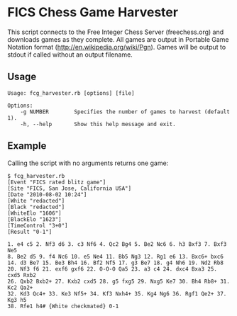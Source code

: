 FICS Chess Game Harvester
=========================

This script connects to the Free Integer Chess Server (freechess.org)
and downloads games as they complete.  All games are output in Portable
Game Notation format (http://en.wikipedia.org/wiki/Pgn).  Games will be
output to stdout if called without an output filename.

Usage
-----
    Usage: fcg_harvester.rb [options] [file]

    Options:
        -g NUMBER        Specifies the number of games to harvest (default 1).
        -h, --help       Show this help message and exit.

Example
-------
Calling the script with no arguments returns one game:

    $ fcg_harvester.rb
    [Event "FICS rated blitz game"]
    [Site "FICS, San Jose, California USA"]
    [Date "2010-08-02 10:24"]
    [White "redacted"]
    [Black "redacted"]
    [WhiteElo "1606"]
    [BlackElo "1623"]
    [TimeControl "3+0"]
    [Result "0-1"]

    1. e4 c5 2. Nf3 d6 3. c3 Nf6 4. Qc2 Bg4 5. Be2 Nc6 6. h3 Bxf3 7. Bxf3 Ne5
    8. Be2 d5 9. f4 Nc6 10. e5 Ne4 11. Bb5 Ng3 12. Rg1 e6 13. Bxc6+ bxc6
    14. d3 Be7 15. Be3 Bh4 16. Bf2 Nf5 17. g3 Be7 18. g4 Nh6 19. Nd2 Rb8
    20. Nf3 f6 21. exf6 gxf6 22. O-O-O Qa5 23. a3 c4 24. dxc4 Bxa3 25. cxd5 Rxb2
    26. Qxb2 Bxb2+ 27. Kxb2 cxd5 28. g5 fxg5 29. Nxg5 Ke7 30. Bh4 Rb8+ 31. Kc2 Qa2+
    32. Kd3 Qc4+ 33. Ke3 Nf5+ 34. Kf3 Nxh4+ 35. Kg4 Ng6 36. Rgf1 Qe2+ 37. Kg3 h5
    38. Rfe1 h4# {White checkmated} 0-1

